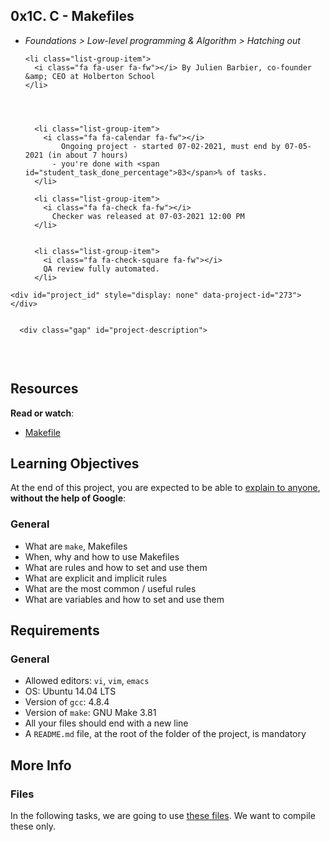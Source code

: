 <article class="">

<div class="project row">
  <div class="col-xs-12 col-md-10 col-lg-8 contains-images">
<h1 class="gap">0x1C. C - Makefiles</h1>


  <ul class="list-group metadata" id="project-metadata">
  <li class="list-group-item">
    <i class="fa fa-folder-open fa-fw"></i>
    <em>Foundations &gt; Low-level programming &amp; Algorithm &gt; Hatching out</em>
  </li>


    <li class="list-group-item">
      <i class="fa fa-user fa-fw"></i> By Julien Barbier, co-founder &amp; CEO at Holberton School
    </li>




      <li class="list-group-item">
        <i class="fa fa-calendar fa-fw"></i>
            Ongoing project - started 07-02-2021, must end by 07-05-2021 (in about 7 hours)
          - you're done with <span id="student_task_done_percentage">83</span>% of tasks.
      </li>

      <li class="list-group-item">
        <i class="fa fa-check fa-fw"></i>
          Checker was released at 07-03-2021 12:00 PM
      </li>


      <li class="list-group-item">
        <i class="fa fa-check-square fa-fw"></i>
        QA review fully automated.
      </li>


</ul>



    <div id="project_id" style="display: none" data-project-id="273"></div>


      <div class="gap" id="project-description">
  <p><img src="https://s3.amazonaws.com/intranet-projects-files/holbertonschool-low_level_programming/273/giphy-2.gif" alt="" style="" /></p>

<p><br /></p>

<h2>Resources</h2>

<p><strong>Read or watch</strong>:</p>

<ul>
<li><a href="/rltoken/E3lCL-6xT3Qt_K38Tk4s_g" title="Makefile" target="_blank">Makefile</a> </li>
</ul>

<h2>Learning Objectives</h2>

<p>At the end of this project, you are expected to be able to <a href="/rltoken/vNOO1PF-Xd3ccUIXT0ZItw" title="explain to anyone" target="_blank">explain to anyone</a>, <strong>without the help of Google</strong>:</p>

<h3>General</h3>

<ul>
<li>What are <code>make</code>, Makefiles</li>
<li>When, why and how to use Makefiles</li>
<li>What are rules and how to set and use them</li>
<li>What are explicit and implicit rules</li>
<li>What are the most common / useful rules</li>
<li>What are variables and how to set and use them</li>
</ul>

<h2>Requirements</h2>

<h3>General</h3>

<ul>
<li>Allowed editors: <code>vi</code>, <code>vim</code>, <code>emacs</code></li>
<li>OS: Ubuntu 14.04 LTS</li>
<li>Version of <code>gcc</code>: 4.8.4</li>
<li>Version of <code>make</code>: GNU Make 3.81</li>
<li>All your files should end with a new line</li>
<li>A <code>README.md</code> file, at the root of the folder of the project, is mandatory</li>
</ul>

<h2>More Info</h2>

<h3>Files</h3>

<p>In the following tasks, we are going to use <a href="https://github.com/holbertonschool/0x1B.c" title="these files" target="_blank">these files</a>. We want to compile these only.</p>

</div>
